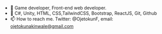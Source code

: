 - 👀 Game developer, Front-end web developer.
- 🌱 C#, Unity, HTML, CSS,TailwindCSS, Bootstrap, ReactJS, Git, Github
- 📫 How to reach me. Twitter: @OjetokunF, email: ojetokunakinwale@gmail.com

<!---
FemiOje/FemiOje is a ✨ special ✨ repository because its `README.md` (this file) appears on your GitHub profile.
You can click the Preview link to take a look at your changes.
--->

